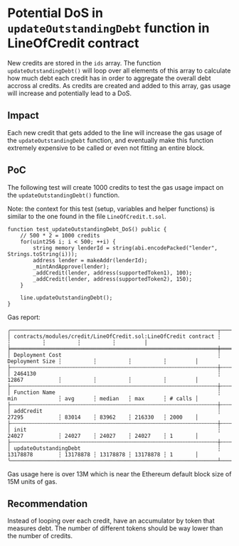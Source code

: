 # Potential DoS in `updateOutstandingDebt` function in LineOfCredit contract

New credits are stored in the `ids` array. The function `updateOutstandingDebt()` will loop over all elements of this array to calculate how much debt each credit has in order to aggregate the overall debt accross al credits. As credits are created and added to this array, gas usage will increase and potentially lead to a DoS.

## Impact

Each new credit that gets added to the line will increase the gas usage of the `updateOutstandingDebt` function, and eventually make this function extremely expensive to be called or even not fitting an entire block.

## PoC

The following test will create 1000 credits to test the gas usage impact on the `updateOutstandingDebt()` function.

Note: the context for this test (setup, variables and helper functions) is similar to the one found in the file `LineOfCredit.t.sol`.

```
function test_updateOutstandingDebt_DoS() public {
    // 500 * 2 = 1000 credits
    for(uint256 i; i < 500; ++i) {
        string memory lenderId = string(abi.encodePacked("lender", Strings.toString(i)));
        address lender = makeAddr(lenderId);
        _mintAndApprove(lender);
        _addCredit(lender, address(supportedToken1), 100);
        _addCredit(lender, address(supportedToken2), 150);
    }

    line.updateOutstandingDebt();
}
```

Gas report:

```
╭─────────────────────────────────────────────────────────────────┬─────────────────┬──────────┬──────────┬──────────┬─────────╮
│ contracts/modules/credit/LineOfCredit.sol:LineOfCredit contract ┆                 ┆          ┆          ┆          ┆         │
╞═════════════════════════════════════════════════════════════════╪═════════════════╪══════════╪══════════╪══════════╪═════════╡
│ Deployment Cost                                                 ┆ Deployment Size ┆          ┆          ┆          ┆         │
├╌╌╌╌╌╌╌╌╌╌╌╌╌╌╌╌╌╌╌╌╌╌╌╌╌╌╌╌╌╌╌╌╌╌╌╌╌╌╌╌╌╌╌╌╌╌╌╌╌╌╌╌╌╌╌╌╌╌╌╌╌╌╌╌╌┼╌╌╌╌╌╌╌╌╌╌╌╌╌╌╌╌╌┼╌╌╌╌╌╌╌╌╌╌┼╌╌╌╌╌╌╌╌╌╌┼╌╌╌╌╌╌╌╌╌╌┼╌╌╌╌╌╌╌╌╌┤
│ 2464130                                                         ┆ 12867           ┆          ┆          ┆          ┆         │
├╌╌╌╌╌╌╌╌╌╌╌╌╌╌╌╌╌╌╌╌╌╌╌╌╌╌╌╌╌╌╌╌╌╌╌╌╌╌╌╌╌╌╌╌╌╌╌╌╌╌╌╌╌╌╌╌╌╌╌╌╌╌╌╌╌┼╌╌╌╌╌╌╌╌╌╌╌╌╌╌╌╌╌┼╌╌╌╌╌╌╌╌╌╌┼╌╌╌╌╌╌╌╌╌╌┼╌╌╌╌╌╌╌╌╌╌┼╌╌╌╌╌╌╌╌╌┤
│ Function Name                                                   ┆ min             ┆ avg      ┆ median   ┆ max      ┆ # calls │
├╌╌╌╌╌╌╌╌╌╌╌╌╌╌╌╌╌╌╌╌╌╌╌╌╌╌╌╌╌╌╌╌╌╌╌╌╌╌╌╌╌╌╌╌╌╌╌╌╌╌╌╌╌╌╌╌╌╌╌╌╌╌╌╌╌┼╌╌╌╌╌╌╌╌╌╌╌╌╌╌╌╌╌┼╌╌╌╌╌╌╌╌╌╌┼╌╌╌╌╌╌╌╌╌╌┼╌╌╌╌╌╌╌╌╌╌┼╌╌╌╌╌╌╌╌╌┤
│ addCredit                                                       ┆ 27295           ┆ 83014    ┆ 83962    ┆ 216330   ┆ 2000    │
├╌╌╌╌╌╌╌╌╌╌╌╌╌╌╌╌╌╌╌╌╌╌╌╌╌╌╌╌╌╌╌╌╌╌╌╌╌╌╌╌╌╌╌╌╌╌╌╌╌╌╌╌╌╌╌╌╌╌╌╌╌╌╌╌╌┼╌╌╌╌╌╌╌╌╌╌╌╌╌╌╌╌╌┼╌╌╌╌╌╌╌╌╌╌┼╌╌╌╌╌╌╌╌╌╌┼╌╌╌╌╌╌╌╌╌╌┼╌╌╌╌╌╌╌╌╌┤
│ init                                                            ┆ 24027           ┆ 24027    ┆ 24027    ┆ 24027    ┆ 1       │
├╌╌╌╌╌╌╌╌╌╌╌╌╌╌╌╌╌╌╌╌╌╌╌╌╌╌╌╌╌╌╌╌╌╌╌╌╌╌╌╌╌╌╌╌╌╌╌╌╌╌╌╌╌╌╌╌╌╌╌╌╌╌╌╌╌┼╌╌╌╌╌╌╌╌╌╌╌╌╌╌╌╌╌┼╌╌╌╌╌╌╌╌╌╌┼╌╌╌╌╌╌╌╌╌╌┼╌╌╌╌╌╌╌╌╌╌┼╌╌╌╌╌╌╌╌╌┤
│ updateOutstandingDebt                                           ┆ 13178878        ┆ 13178878 ┆ 13178878 ┆ 13178878 ┆ 1       │
╰─────────────────────────────────────────────────────────────────┴─────────────────┴──────────┴──────────┴──────────┴─────────╯
```

Gas usage here is over 13M which is near the Ethereum default block size of 15M units of gas.

## Recommendation

Instead of looping over each credit, have an accumulator by token that measures debt. The number of different tokens should be way lower than the number of credits.
